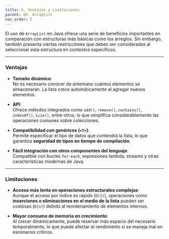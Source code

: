 ```yaml
---
title: 5. Ventajas y Limitaciones
parent: 08. ArrayList
nav_order: 5
---
```


El uso de `ArrayList` en Java ofrece una serie de beneficios importantes en comparación con estructuras más básicas como los arreglos. Sin embargo, también presenta ciertas restricciones que deben ser consideradas al seleccionar esta estructura en contextos específicos.

---
### Ventajas

- **Tamaño dinámico**:  
    No es necesario conocer de antemano cuántos elementos se almacenarán. La lista crece automáticamente al agregar nuevos elementos.

- **APl**:  
    Ofrece métodos integrados como `add()`, `remove()`, `contains()`, `indexOf()`, `size()`, entre otros, lo que simplifica considerablemente las operaciones comunes sobre colecciones.

- **Compatibilidad con genéricos (`<T>`)**:  
    Permite especificar el tipo de datos que contendrá la lista, lo que garantiza **seguridad de tipos en tiempo de compilación**.

- **Fácil integración con otros componentes del lenguaje**:  
    Compatible con bucles `for-each`, expresiones lambda, streams y otras características modernas de Java.

---
### Limitaciones

- **Acceso más lento en operaciones estructurales complejas**:  
    Aunque el acceso por índice es rápido (`O(1)`), operaciones como **inserciones o eliminaciones en el medio de la lista** pueden ser costosas (`O(n)`) debido al reordenamiento de elementos internos.
    
- **Mayor consumo de memoria en crecimiento**:  
    Al crecer dinámicamente, puede reservar más espacio del necesario temporalmente, lo que puede afectar el rendimiento si se maneja mal en escenarios críticos.

